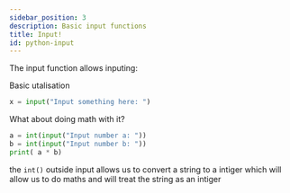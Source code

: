 ```yaml
---
sidebar_position: 3
description: Basic input functions
title: Input!
id: python-input
---
```


The input function allows inputing:

Basic utalisation
```py
x = input("Input something here: ")
```

What about doing math with it?
```py
a = int(input("Input number a: "))
b = int(input("Input number b: "))
print( a * b)
```
the `int()` outside input allows us to convert a string to a intiger which will allow us to do maths and will treat the string as an intiger 